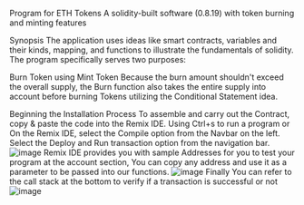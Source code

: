 Program for ETH Tokens A solidity-built software (0.8.19) with token burning and minting features

Synopsis The application uses ideas like smart contracts, variables and their kinds, mapping, and functions to illustrate the fundamentals of solidity. The program specifically serves two purposes:

Burn Token using Mint Token Because the burn amount shouldn't exceed the overall supply, the Burn function also takes the entire supply into account before burning Tokens utilizing the Conditional Statement idea.

Beginning the Installation Process To assemble and carry out the Contract, copy & paste the code into the Remix IDE. Using Ctrl+s to run a program or On the Remix IDE, select the Compile option from the Navbar on the left. Select the Deploy and Run transaction option from the navigation bar.
![image](https://github.com/riyathakur2003/mytokan/assets/171507285/c21f16ad-1bb9-485a-8f53-80dcae1d3c59)
Remix IDE provides you with sample Addresses for you to test your program at the account section, You can copy any address and use it as a parameter to be passed into our functions.
![image](https://github.com/riyathakur2003/mytokan/assets/171507285/1ba4420a-f141-45b1-80b0-6726e1191267)
Finally You can refer to the call stack at the bottom to verify if a transaction is successful or not
![image](https://github.com/riyathakur2003/mytokan/assets/171507285/18982468-8730-4eab-8a75-3c510f74acf7)

